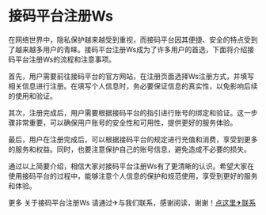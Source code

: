 # 接码平台注册Ws

在网络世界中，隐私保护越来越受到重视，而接码平台因其便捷、安全的特点受到了越来越多用户的青睐。接码平台注册Ws成为了许多用户的首选，下面将介绍接码平台注册Ws的流程和注意事项。

首先，用户需要前往接码平台的官方网站，在注册页面选择Ws注册方式，并填写相关信息进行注册。在填写个人信息时，务必要保证信息的真实性，以免影响后续的使用和验证。

其次，注册完成后，用户需要根据接码平台的指引进行账号的绑定和验证。这一步骤非常重要，可以确保用户账号的安全性和可用性，提供更好的服务体验。

最后，用户在注册完成后，可以根据接码平台的规定进行充值和消费，享受到更多的服务和权益。同时，也要注意保护自己的账号信息，避免造成不必要的损失。

通过以上简要介绍，相信大家对接码平台注册Ws有了更清晰的认识。希望大家在使用接码平台的过程中，能够注意个人信息的保护和规范使用，享受到更好的服务和体验。

更多 关于接码平台注册Ws 请通过✈与我们联系，感谢阅读，谢谢！[点这里✈联系](https://d.k02.cc)